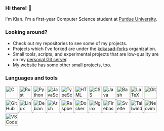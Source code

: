 ### Hi there! 👋

I'm Kian. I'm a first-year Computer Science student at [Purdue University](https://github.com/Purdue).

### Looking around?
 - Check out my repositories to see some of my projects.
 - Projects which I've forked are under the [kdkasad-forks](https://github.com/kdkasad-forks) organization.
 - Small tools, scripts, and experimental projects that are low-quality are on my [personal Git server](https://git.kasad.com).
 - [My website](https://kasad.com) has some other small projects, too.

### Languages and tools

<div>
<a href="https://en.wikipedia.org/wiki/C_(programming_language) target="_blank" rel="noreferrer">
<img alt="C" src="https://cdn.jsdelivr.net/gh/devicons/devicon@2.16.0/icons/c/c-original.svg" width="40" height="40"></img>
</a>
<a href="https://rust-lang.org target="_blank" rel="noreferrer">
<img alt="Rust" src="https://cdn.jsdelivr.net/gh/devicons/devicon@2.16.0/icons/rust/rust-original.svg" width="40" height="40"></img>
</a>
<a href="https://python.org target="_blank" rel="noreferrer">
<img alt="Python" src="https://cdn.jsdelivr.net/gh/devicons/devicon@2.16.0/icons/python/python-original.svg" width="40" height="40"></img>
</a>
<a href="https://en.wikipedia.org/wiki/JavaScript target="_blank" rel="noreferrer">
<img alt="JavaScript" src="https://cdn.jsdelivr.net/gh/devicons/devicon@2.16.0/icons/javascript/javascript-original.svg" width="40" height="40"></img>
</a>
<a href="https://www.typescriptlang.org target="_blank" rel="noreferrer">
<img alt="TypeScript" src="https://cdn.jsdelivr.net/gh/devicons/devicon@2.16.0/icons/typescript/typescript-original.svg" width="40" height="40"></img>
</a>
<a href="https://en.wikipedia.org/wiki/HTML target="_blank" rel="noreferrer">
<img alt="HTML" src="https://cdn.jsdelivr.net/gh/devicons/devicon@2.16.0/icons/html5/html5-original.svg" width="40" height="40"></img>
</a>
<a href="https://en.wikipedia.org/wiki/CSS target="_blank" rel="noreferrer">
<img alt="CSS" src="https://cdn.jsdelivr.net/gh/devicons/devicon@2.16.0/icons/css3/css3-original.svg" width="40" height="40"></img>
</a>
<a href="https://en.wikipedia.org/wiki/Java_%28programming_language%29 target="_blank" rel="noreferrer">
<img alt="Java" src="https://cdn.jsdelivr.net/gh/devicons/devicon@2.16.0/icons/java/java-original.svg" width="40" height="40"></img>
</a>
<a href="https://en.wikipedia.org/wiki/Bash_(Unix_shell) target="_blank" rel="noreferrer">
<img alt="Bash" src="https://cdn.jsdelivr.net/gh/devicons/devicon@2.16.0/icons/bash/bash-original.svg" width="40" height="40"></img>
</a>
<a href="https://www.latex-project.org target="_blank" rel="noreferrer">
<img alt="LaTeX" src="https://cdn.jsdelivr.net/gh/devicons/devicon@2.16.0/icons/latex/latex-original.svg" width="40" height="40"></img>
</a>
<a href="https://git-scm.com target="_blank" rel="noreferrer">
<img alt="Git" src="https://cdn.jsdelivr.net/gh/devicons/devicon@2.16.0/icons/git/git-original.svg" width="40" height="40"></img>
</a>
<a href="https://github.com target="_blank" rel="noreferrer">
<img alt="GitHub" src="https://cdn.jsdelivr.net/gh/devicons/devicon@2.16.0/icons/github/github-original.svg" width="40" height="40"></img>
</a>
<a href="https://kernel.org target="_blank" rel="noreferrer">
<img alt="Linux" src="https://cdn.jsdelivr.net/gh/devicons/devicon@2.16.0/icons/linux/linux-original.svg" width="40" height="40"></img>
</a>
<a href="https://debian.org target="_blank" rel="noreferrer">
<img alt="Debian" src="https://cdn.jsdelivr.net/gh/devicons/devicon@2.16.0/icons/debian/debian-original.svg" width="40" height="40"></img>
</a>
<a href="https://archlinux.org target="_blank" rel="noreferrer">
<img alt="Arch Linux" src="https://cdn.jsdelivr.net/gh/devicons/devicon@2.16.0/icons/archlinux/archlinux-original.svg" width="40" height="40"></img>
</a>
<a href="https://www.raspberrypi.com target="_blank" rel="noreferrer">
<img alt="Raspberry Pi" src="https://cdn.jsdelivr.net/gh/devicons/devicon@2.16.0/icons/raspberrypi/raspberrypi-original.svg" width="40" height="40"></img>
</a>
<a href="https://docker.com target="_blank" rel="noreferrer">
<img alt="Docker" src="https://cdn.jsdelivr.net/gh/devicons/devicon@2.16.0/icons/docker/docker-original.svg" width="40" height="40"></img>
</a>
<a href="https://nginx.org target="_blank" rel="noreferrer">
<img alt="Nginx" src="https://cdn.jsdelivr.net/gh/devicons/devicon@2.16.0/icons/nginx/nginx-original.svg" width="40" height="40"></img>
</a>
<a href="https://firebase.google.com target="_blank" rel="noreferrer">
<img alt="Firebase" src="https://cdn.jsdelivr.net/gh/devicons/devicon@2.16.0/icons/firebase/firebase-original.svg" width="40" height="40"></img>
</a>
<a href="https://kit.svelte.dev target="_blank" rel="noreferrer">
<img alt="Svelte" src="https://cdn.jsdelivr.net/gh/devicons/devicon@2.16.0/icons/svelte/svelte-original.svg" width="40" height="40"></img>
</a>
<a href="https://tailwindcss.com target="_blank" rel="noreferrer">
<img alt="Tailwind CSS" src="https://cdn.jsdelivr.net/gh/devicons/devicon@2.16.0/icons/tailwindcss/tailwindcss-original.svg" width="40" height="40"></img>
</a>
<a href="https://neovim.io target="_blank" rel="noreferrer">
<img alt="Neovim" src="https://cdn.jsdelivr.net/gh/devicons/devicon@2.16.0/icons/neovim/neovim-original.svg" width="40" height="40"></img>
</a>
<a href="https://vscodium.com target="_blank" rel="noreferrer">
<img alt="VS Code" src="https://cdn.jsdelivr.net/gh/devicons/devicon@2.16.0/icons/vscode/vscode-original.svg" width="40" height="40"></img>
</a>
</div>
